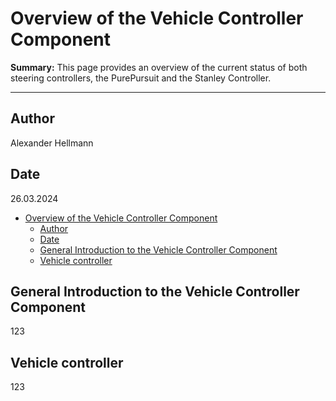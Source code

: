 # Overview of the Vehicle Controller Component

**Summary:** This page provides an overview of the current status of both steering controllers, the PurePursuit and the Stanley Controller.

---

## Author

Alexander Hellmann

## Date

26.03.2024

<!-- TOC -->
- [Overview of the Vehicle Controller Component](#overview-of-the-vehicle-controller-component)
  - [Author](#author)
  - [Date](#date)
  - [General Introduction to the Vehicle Controller Component](#general-introduction-to-the-vehicle-controller-component)
  - [Vehicle controller](#vehicle-controller)
<!-- TOC -->

## General Introduction to the Vehicle Controller Component

123

## Vehicle controller

123

